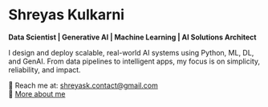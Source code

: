 # Shreyas Kulkarni

**Data Scientist | Generative AI | Machine Learning | AI Solutions Architect**

I design and deploy scalable, real-world AI systems using Python, ML, DL, and GenAI. From data pipelines to intelligent apps, my focus is on simplicity, reliability, and impact.

📧 Reach me at: shreyask.contact@gmail.com  
🔗 [More about me](https://helloshreyas.com/bio)
